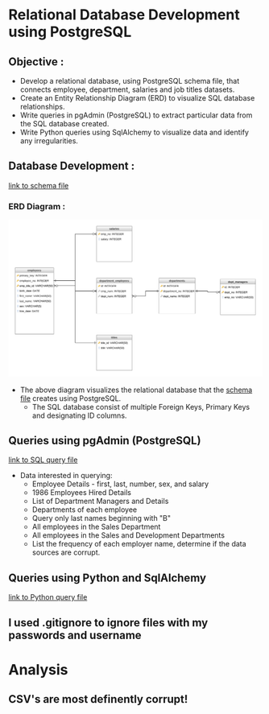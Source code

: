 # **Relational Database Development using PostgreSQL**

## **Objective** :
* Develop a relational database, using PostgreSQL schema file, that connects employee, department, salaries and job titles datasets. 
* Create an Entity Relationship Diagram (ERD) to visualize SQL database relationships.
* Write queries in pgAdmin (PostgreSQL) to extract particular data from the SQL database created. 
* Write Python queries using SqlAlchemy to visualize data and identify any irregularities. 


## **Database Development** :
[link to schema file](https://github.com/hedeencharles/PostgreSQL_Database_Project/blob/master/SQL_files/schema.sql)
### ERD Diagram :
![Drag Racing](ERD_Diagram.png)

* The above diagram visualizes the relational database that the [schema file](https://github.com/hedeencharles/PostgreSQL_Database_Project/blob/master/SQL_files/schema.sql) creates using PostgreSQL. 
  * The SQL database consist of multiple Foreign Keys, Primary Keys and designating ID columns. 

## **Queries using pgAdmin (PostgreSQL)** 
[link to SQL query file](https://github.com/hedeencharles/PostgreSQL_Database_Project/blob/master/SQL_files/query.sql)
* Data interested in querying:
  * Employee Details - first, last, number, sex, and salary
  * 1986 Employees Hired Details 
  * List of Department Managers and Details 
  * Departments of each employee
  * Query only last names beginning with "B"
  * All employees in the Sales Department
  * All employees in the Sales and Development Departments
  * List the frequency of each employer name, determine if the data sources are corrupt. 

## **Queries using Python and SqlAlchemy**
[link to Python query file](https://github.com/hedeencharles/PostgreSQL_Database_Project/blob/master/SQL_files/query.sql)







## I used .gitignore to ignore files with my passwords and username

# Analysis
## CSV's are most definently corrupt! 